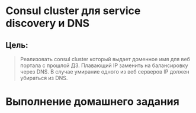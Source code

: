 # Consul cluster для service discovery и DNS

## Цель:

> Реализовать consul cluster который выдает доменное имя для веб портала с прошлой ДЗ. Плавающий IP заменить на балансировку через DNS. В случае 
> умирание одного из веб серверов IP должен убираться из DNS.

# Выполнение домашнего задания



